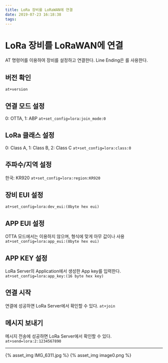 ```yaml
---
title: LoRa 장비를 LoRaWAN에 연결
date: 2019-07-23 16:18:38
tags:
---
```


# **LoRa 장비를 LoRaWAN에 연결**
AT 명령어를 이용하여 장비를 설정하고 연결한다.
Line Ending은 <CR><LF>를 사용한다.

## **버전 확인**
`at+version`


## **연결 모드 설정**
0: OTTA, 1: ABP
`at+set_config=lora:join_mode:0`


## **LoRa 클래스 설정**
0: Class A, 1: Class B, 2: Class C
`at+set_config=lora:class:0`


## **주파수/지역 설정**
한국: KR920
`at+set_config=lora:region:KR920`


## **장비 EUI 설정**
`at+set_config=lora:dev_eui:(8byte hex eui)`


## **APP EUI 설정**
OTTA 모드에서는 이용하지 않으며, 형식에 맞게 아무 값이나 사용
`at+set_config=lora:app_eui:(8byte hex eui)`


## **APP KEY 설정**
LoRa Server의 Application에서 생성한 App key를 입력한다.
`at+set_config=lora:app_key:(16 byte hex key)`


## **연결 시작**
연결에 성공하면 LoRa Server에서 확인할 수 있다.
`at+join`


## **메시지 보내기**
메시지 전송에 성공하면 LoRa Server에서 확인할 수 있다.
`at+send=lora:2:1234567890`


******


{% asset_img IMG_6311.jpg %}
{% asset_img image0.png %}